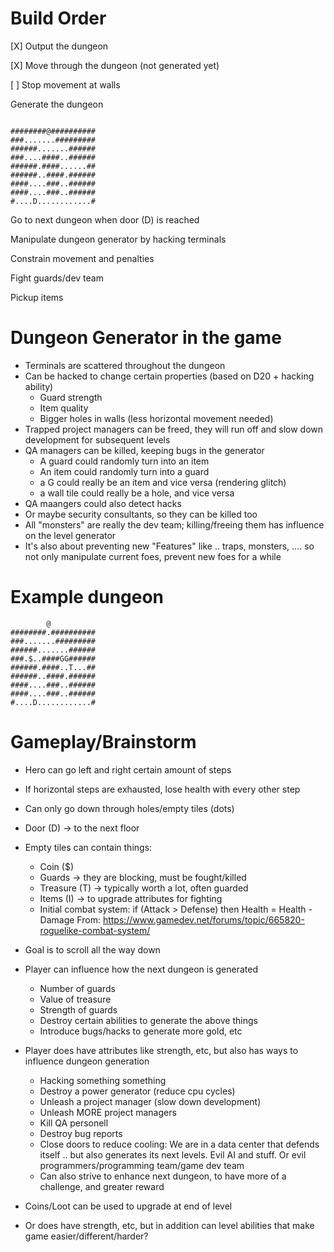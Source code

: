 # Build Order 

[X] Output the dungeon

[X] Move through the dungeon (not generated yet)

[ ] Stop movement at walls

Generate the dungeon
```
        
########@##########
###.......#########
######.......######
###....####..######
######.####......##
######..####.######
####....###..######
####....###..######
#....D............#
```


Go to next dungeon when door (D) is reached

Manipulate dungeon generator by hacking terminals

Constrain movement and penalties

Fight guards/dev team

Pickup items





# Dungeon Generator in the game

- Terminals are scattered throughout the dungeon
- Can be hacked to change certain properties (based on D20 + hacking ability)
    - Guard strength
    - Item quality
    - Bigger holes in walls (less horizontal movement needed)
- Trapped project managers can be freed, they will run off and slow down development for subsequent levels
- QA managers can be killed, keeping bugs in the generator
    - A guard could randomly turn into an item
    - An item could randomly turn into a guard
    - a G could really be an item and vice versa (rendering glitch)
    - a wall tile could really be a hole, and vice versa
- QA maangers could also detect hacks
- Or maybe security consultants, so they can be killed too
- All "monsters" are really the dev team; killing/freeing them has influence on the level generator
- It's also about preventing new "Features" like .. traps, monsters, .... so not only manipulate current foes, prevent new foes for a while



# Example dungeon
```
        @
########.##########
###.......#########
######.......######
###.$..####GG######
######.####..T...##
######..####.######
####....###..######
####....###..######
#....D............#
```

# Gameplay/Brainstorm

- Hero can go left and right certain amount of steps
- If horizontal steps are exhausted, lose health with every other step
- Can only go down through holes/empty tiles (dots)
- Door (D) -> to the next floor
- Empty tiles can contain things: 
    - Coin ($)
    - Guards -> they are blocking, must be fought/killed
    - Treasure (T) -> typically worth a lot, often guarded
    - Items (I) -> to upgrade attributes for fighting
    - Initial combat system:
        if (Attack > Defense) then Health = Health - Damage
        From: https://www.gamedev.net/forums/topic/665820-roguelike-combat-system/

- Goal is to scroll all the way down    

- Player can influence how the next dungeon is generated
    - Number of guards
    - Value of treasure
    - Strength of guards
    - Destroy certain abilities to generate the above things
    - Introduce bugs/hacks to generate more gold, etc

- Player does have attributes like strength, etc, but also has ways to influence dungeon generation
    - Hacking something something
    - Destroy a power generator (reduce cpu cycles)
    - Unleash a project manager (slow down development)
    - Unleash MORE project managers
    - Kill QA personell
    - Destroy bug reports
    - Close doors to reduce cooling:  We are in a data center that defends itself .. but also generates its next levels. Evil AI and stuff. Or evil programmers/programming team/game dev team
    - Can also strive to enhance next dungeon, to have more of a challenge, and greater reward

- Coins/Loot can be used to upgrade at end of level 

- Or does have strength, etc, but in addition can level abilities that make game easier/different/harder?



